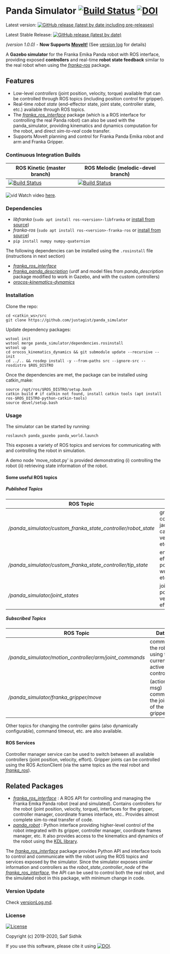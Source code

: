 # Panda Simulator [![Build Status](https://travis-ci.org/justagist/panda_simulator.svg?branch=master)](https://travis-ci.org/justagist/panda_simulator) [![DOI](https://zenodo.org/badge/220040644.svg)](https://zenodo.org/badge/latestdoi/220040644)

Latest version: [![GitHub release (latest by date including pre-releases)](https://img.shields.io/github/v/release/justagist/panda_simulator?include_prereleases&style=flat)](https://github.com/justagist/panda_simulator/tags)

Latest Stable Release: [![GitHub release (latest by date)](https://img.shields.io/github/v/release/justagist/panda_simulator?style=flat)](https://github.com/justagist/panda_simulator/tags)

*(version 1.0.0)* - **Now Supports [MoveIt!](https://moveit.ros.org/)** (See [version log](https://github.com/justagist/panda_simulator/blob/melodic-devel/versionLog.md) for details)

A **Gazebo simulator** for the Franka Emika Panda robot with ROS interface, providing exposed **controllers** and real-time **robot state feedback** similar to the real robot when using the [*franka-ros*][franka-ros] package.

## Features

- Low-level *controllers* (joint position, velocity, torque) available that can be controlled through ROS topics (including position control for gripper).
- Real-time *robot state* (end-effector state, joint state, controller state, etc.) available through ROS topics.
- The [*franka_ros_interface*][fri-repo] package (which is a ROS interface for controlling the real Panda robot) can also be used with the panda_simulator, providing kinematics and dynamics computation for the robot, and direct *sim-to-real* code transfer.
- Supports MoveIt planning and control for Franka Panda Emika robot and arm and Franka Gripper.
  
### Continuous Integration Builds
  
  ROS Kinetic (master branch) | ROS Melodic (melodic-devel branch)
----------- | -----------
[![Build Status](https://travis-ci.org/justagist/panda_simulator.svg?branch=master)](https://travis-ci.org/justagist/panda_simulator) | [![Build Status](https://travis-ci.org/justagist/panda_simulator.svg?branch=melodic-devel)](https://travis-ci.org/justagist/panda_simulator)
  
  ![vid](_extra/panda_simulator.gif)
 Watch video [here](https://www.youtube.com/watch?v=NdSbXC0r7tU).

### Dependencies

- *libfranka* (`sudo apt install ros-<version>-libfranka` or [install from source][libfranka-doc])
- *franka-ros* (`sudo apt install ros-<version>-franka-ros` or [install from source][libfranka-doc])
- `pip install numpy numpy-quaternion`

The following dependencies can be installed using the `.rosinstall` file (instructions in next section)

- [*franka_ros_interface*][fri-repo]
- [*franka_panda_description*][fpd-repo] (urdf and model files from *panda_description* package modified to work in Gazebo, and with the custom controllers)
- [*orocos-kinematics-dynamics*](https://github.com/orocos/orocos_kinematics_dynamics)

### Installation

Clone the repo:

    cd <catkin_ws>/src
    git clone https://github.com/justagist/panda_simulator 

Update dependency packages:

    wstool init
    wstool merge panda_simulator/dependencies.rosinstall
    wstool up
    cd orocos_kinematics_dynamics && git submodule update --recursive --init 
    cd ../.. && rosdep install -y --from-paths src --ignore-src --rosdistro $ROS_DISTRO

Once the dependencies are met, the package can be installed using catkin_make:

    source /opt/ros/$ROS_DISTRO/setup.bash
    catkin build # if catkin not found, install catkin tools (apt install ros-$ROS_DISTRO-python-catkin-tools)
    source devel/setup.bash

### Usage

The simulator can be started by running:

    roslaunch panda_gazebo panda_world.launch

This exposes a variety of ROS topics and services for communicating with and controlling the robot in simulation.

A demo node 'move_robot.py' is provided demonstrating (i) controlling the robot (ii) retrieving state information of the robot.

#### Some useful ROS topics

##### Published Topics

| ROS Topic | Data |
| ------ | ------ |
| */panda_simulator/custom_franka_state_controller/robot_state* | gravity, coriolis, jacobian, cartesian velocity, etc. |
| */panda_simulator/custom_franka_state_controller/tip_state* | end-effector pose, wrench, etc. |
| */panda_simulator/joint_states* | joint positions, velocities, efforts |

##### Subscribed Topics

| ROS Topic | Data |
| ------ | ------ |
| */panda_simulator/motion_controller/arm/joint_commands* | command the robot using the currently active controller |
| */panda_simulator/franka_gripper/move* | (action msg) command the joints of the gripper |

Other topics for changing the controller gains (also dynamically configurable), command timeout, etc. are also available.

#### ROS Services

Controller manager service can be used to switch between all available controllers (joint position, velocity, effort). Gripper joints can be controlled using the ROS ActionClient (via the same topics as the real robot and [*franka_ros*][franka-ros]).

## Related Packages

- [*franka_ros_interface*][fri-repo] : A ROS API for controlling and managing the Franka Emika Panda robot (real and simulated). Contains controllers for the robot (joint position, velocity, torque), interfaces for the gripper, controller manager, coordinate frames interface, etc.. Provides almost complete sim-to-real transfer of code.
- [*panda_robot*](https://github.com/justagist/panda_robot) : Python interface providing higher-level control of the robot integrated with its gripper, controller manager, coordinate frames manager, etc. It also provides access to the kinematics and dynamics of the robot using the [KDL library](http://wiki.ros.org/kdl).

The [*franka_ros_interface*][fri-repo] package provides Python API and interface tools to control and communicate with the robot using the ROS topics and services exposed by the simulator. Since the simulator exposes similar information and controllers as the *robot_state_controller_node* of the [*franka_ros_interface*][fri-repo], the API can be used to control both the real robot, and the simulated robot in this package, with minimum change in code.

### Version Update

Check [versionLog.md](https://github.com/justagist/panda_simulator/blob/melodic-devel/versionLog.md).

### License

[![License](https://img.shields.io/badge/License-Apache%202.0-blue.svg)](https://opensource.org/licenses/Apache-2.0)

Copyright (c) 2019-2020, Saif Sidhik

If you use this software, please cite it using [![DOI](https://zenodo.org/badge/220040644.svg)](https://zenodo.org/badge/latestdoi/220040644).

   [fri-repo]: <https://github.com/justagist/franka_ros_interface>
   [fpd-repo]: <https://github.com/justagist/franka_panda_description>
   [libfranka-doc]: <https://frankaemika.github.io/docs/installation_linux.html#building-from-source>
   [franka-ros]: <https://frankaemika.github.io/docs/franka_ros.html>
